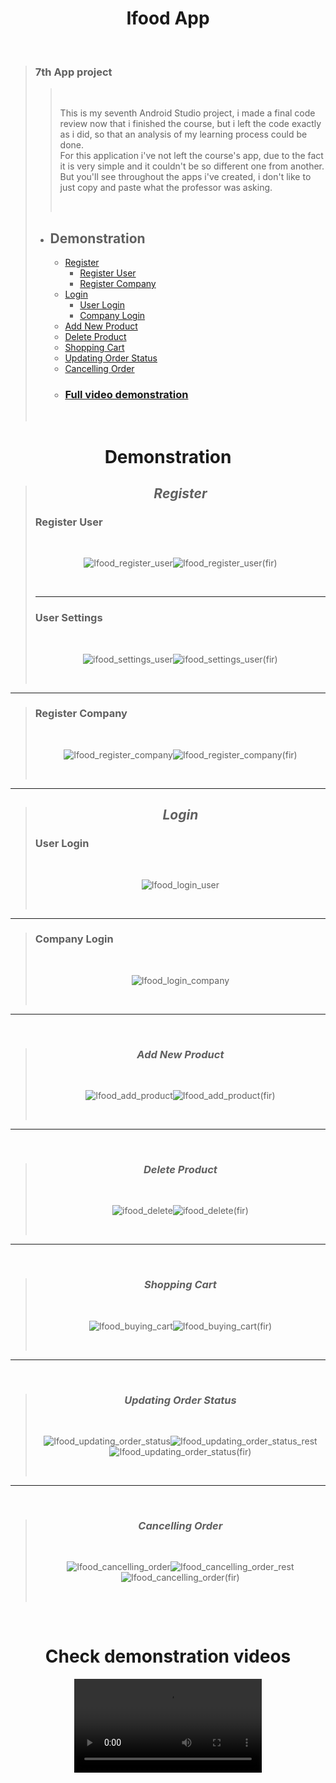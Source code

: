 # <div align="center"> Ifood App </div>
<br />
  
> ### 7th App project
> 
>> <br />
>> 
>> This is my seventh Android Studio project, i made a final code review now that i finished the course, but i left the code exactly as i did, so that an analysis of my learning process could be done. <br> For this application i've not left the course's app, due to the fact it is very simple and it couldn't be so different one from another. But you'll see throughout the apps i've created, i don't like to just copy and paste what the professor was asking.  
>> 
>> <br />
> 
> - ## Demonstration 
>   - [Register](https://github.com/shanxg/Clone_Ifood#-register-)
>       - [Register User](https://github.com/shanxg/Clone_Ifood#register-user)
>       - [Register Company](https://github.com/shanxg/Clone_Ifood#register-company)
>   - [Login](https://github.com/shanxg/Clone_Ifood#-login-)
>       - [User Login](https://github.com/shanxg/Clone_Ifood#user-login)
>       - [Company Login](https://github.com/shanxg/Clone_Ifood#company-login)
>   - [Add New Product](https://github.com/shanxg/Clone_Ifood#-add-new-product-)
>   - [Delete Product](https://github.com/shanxg/Clone_Ifood#-delete-product-)
>   - [Shopping Cart](https://github.com/shanxg/Clone_Ifood#-shopping-cart-)
>   - [Updating Order Status](https://github.com/shanxg/Clone_Ifood#-updating-order-status-)
>   - [Cancelling Order](https://github.com/shanxg/Clone_Ifood#-cancelling-order-)
>   - ### [Full video demonstration](https://github.com/shanxg/Clone_Ifood#check-demonstration-videos)
>   
>   <br>

 <div align="center"> 
  
  # Demonstration
  > ## <div align="center"> *Register* </div> 
  > ### <div align="start">Register User</div>
  > <br> 
  >
  > ![Ifood_register_user](https://user-images.githubusercontent.com/63316622/136134956-cacda57d-cae1-410a-9f42-603d2aef09b4.gif)![Ifood_register_user(fir)](https://user-images.githubusercontent.com/63316622/136134972-f767f1fa-5bb2-4c03-8ca7-09372731b956.gif)
  >
  > <br>
  >
  > ----------------------------------
  > ### <div align="start">User Settings</div>
  > <br> 
  >
  > ![ifood_settings_user](https://user-images.githubusercontent.com/63316622/136135937-916e6585-f86a-469b-899d-b0e36c137edc.gif)![ifood_settings_user(fir)](https://user-images.githubusercontent.com/63316622/136135938-a45141c8-7c49-4cc8-a9f2-763acfb4b6be.gif)
  >
  > <br>
  
  ----------------------------------

  > ### <div align="start">Register Company</div>
  > <br> 
  >
  >![Ifood_register_company](https://user-images.githubusercontent.com/63316622/136135032-8f4882ab-c876-477f-8661-b5ce300b0709.gif)![Ifood_register_company(fir)](https://user-images.githubusercontent.com/63316622/136135051-7993d02e-2551-4c72-a402-7943d0b4222a.gif)
  >
  > <br>
  
  ----------------------------------
  
  
  > ## <div align="center"> *Login* </div> 
  > ### <div align="start">User Login</div>
  > <br> 
  >
  > ![Ifood_login_user](https://user-images.githubusercontent.com/63316622/136135110-9ecc6b35-6788-4649-ae74-75c5a24c1b8e.gif)
  >
  > <br>
  
  --------------------------------
  
  > ### <div align="start">Company Login</div>
  > <br> 
  >
  > ![Ifood_login_company](https://user-images.githubusercontent.com/63316622/136135120-929ffe02-905f-47eb-902e-608252d68437.gif)
  >
  > <br>

  ---------------------------------

  <br />
  
  > ### <div align="center"> *Add New Product* </div> 
  > <br> 
  >
  > ![Ifood_add_product](https://user-images.githubusercontent.com/63316622/136135164-dee16f1a-4292-427f-8cbb-727b13ed6f81.gif)![Ifood_add_product(fir)](https://user-images.githubusercontent.com/63316622/136135168-adfef2e3-e77e-4b04-b109-868834df7a7f.gif)
  >
  > <br>
  ---------------------------------
  <br />

  > ### <div align="center"> *Delete Product* </div> 
  > <br> 
  >
  > ![ifood_delete](https://user-images.githubusercontent.com/63316622/136135278-f0302308-31a5-43d8-8940-4ac122ba1103.gif)![ifood_delete(fir)](https://user-images.githubusercontent.com/63316622/136135283-582d93d0-d6a1-420f-8b16-b94db31b189f.gif)
  >
  > <br>
  ---------------------------------
  <br />

  > ### <div align="center"> *Shopping Cart* </div> 
  > <br> 
  >
  > ![Ifood_buying_cart](https://user-images.githubusercontent.com/63316622/136135315-6e309f7a-0942-4c54-8c2a-f705dad661b8.gif)![Ifood_buying_cart(fir)](https://user-images.githubusercontent.com/63316622/136135319-74f2d264-0436-4595-aa13-be6b3de59e07.gif)
  >
  >  <br>
  ---------------------------------
  <br />

  > ### <div align="center"> *Updating Order Status* </div> 
  > <br> 
  >
  > ![Ifood_updating_order_status](https://user-images.githubusercontent.com/63316622/136135354-253a0319-bdb0-4841-9173-97249d0b7452.gif)![Ifood_updating_order_status_rest](https://user-images.githubusercontent.com/63316622/136135364-3fa6801b-cf12-40ef-bb70-9b04eeab82c5.gif)![Ifood_updating_order_status(fir)](https://user-images.githubusercontent.com/63316622/136135375-4af64957-c312-41a6-82b8-250626f4afaf.gif)
  >
  >  <br>
  ---------------------------------
  <br />

  > ### <div align="center"> *Cancelling Order* </div> 
  > <br> 
  >
  > ![Ifood_cancelling_order](https://user-images.githubusercontent.com/63316622/136135480-605e9459-47a2-462d-adb2-942020f8fa3a.gif)![Ifood_cancelling_order_rest](https://user-images.githubusercontent.com/63316622/136135495-475a8615-0160-4a0f-b054-f623c74ba66d.gif)![Ifood_cancelling_order(fir)](https://user-images.githubusercontent.com/63316622/136135511-3d160b93-4bd1-41fd-af30-64e56b075c6a.gif)
  >
  >  <br>

</div>

<br />

<div  align="center">
  
# Check demonstration videos
  
  <video src="">
  
  

</div>
